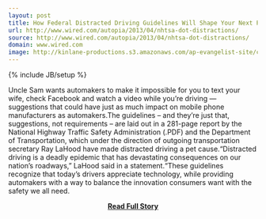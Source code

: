 ```yaml
---
layout: post
title: How Federal Distracted Driving Guidelines Will Shape Your Next Phone
url: http://www.wired.com/autopia/2013/04/nhtsa-dot-distractions/
source: http://www.wired.com/autopia/2013/04/nhtsa-dot-distractions/
domain: www.wired.com
image: http://kinlane-productions.s3.amazonaws.com/ap-evangelist-site/curated/screenshots/8220_www_wired_com.png
---
```

{% include JB/setup %}<p>Uncle Sam wants automakers to make it impossible for you to text your wife, check Facebook and watch a video while you’re driving — suggestions that could have just as much impact on mobile phone manufacturers as automakers.The guidelines – and they’re just that, suggestions, not requirements – are laid out in a 281-page report by the National Highway Traffic Safety Administration (.PDF) and the Department of Transportation, which under the direction of outgoing transportation secretary Ray LaHood have made distracted driving a pet cause.“Distracted driving is a deadly epidemic that has devastating consequences on our nation’s roadways,” LaHood said in a statement.“These guidelines recognize that today’s drivers appreciate technology, while providing automakers with a way to balance the innovation consumers want with the safety we all need.</p>
<center><p><a href="http://www.wired.com/autopia/2013/04/nhtsa-dot-distractions/" style='padding:25px; font-sze:18px; font-weight: bold;'>Read Full Story</a></p></center>

